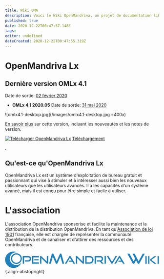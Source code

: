 ```yaml
---
title: Wiki OMA
description: Voici le Wiki OpenMandriva, un projet de documentation libre que vous pouvez améliorer
published: true
date: 2020-12-22T00:47:57.148Z
tags: 
editor: undefined
dateCreated: 2020-12-22T00:47:55.319Z
---
```


# OpenMandriva Lx



## Dernière version OMLx 4.1
Date de sortie: [02 février 2020](https://www.openmandriva.org/en/news/article/and-openmandriva-did-better-omlx-4-1-final-release-is-out-now)
* **OMLx 4.1 2020.05**
 Date de sortie: [31 mai 2020](https://www.openmandriva.org/en/news/article/openmandriva-lx-4-1-2020-05-snapshot)

![omlx4.1-desktop.jpg](/images/omlx4.1-desktop.jpg =400x)

[En savoir plus](fr/releases/omlx41) sur cette version, incluant les nouveautés et les notes de version.

[![Télécharger OpenMandriva Lx](https://a.fsdn.com/con/app/sf-download-button)](https://sourceforge.net/projects/openmandriva/files/latest/download)
[Téléchargement](https://www.openmandriva.org/en/download)

.
## Qu'est-ce qu'OpenMandriva Lx
OpenMandriva Lx est un système d'exploitation de bureau gratuit et passionnant qui vise à stimuler et à intéresser aussi bien les nouveaux utilisateurs que les utilisateurs avancés. Il a les capacités d'un système avancé, mais il est conçu pour être simple et facile à utiliser.

# L'association
L'association OpenMandriva sponsorise et facilite la maintenance et la distribution de la distribution OpenMandriva. En tant qu'[Association de loi 1901](https://fr.wikipedia.org/wiki/Association_loi_de_1901) française, elle est chargée de représenter la communauté OpenMandriva et de canaliser et d'attirer des ressources et des contributeurs.

![openmandriva-wiki.svg](/logo/openmandriva-wiki.svg){.align-abstopright}